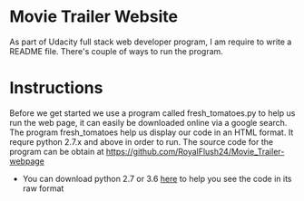 # Movie Trailer Website
As part of Udacity full stack web developer program, I am require to write a README file. There's couple of ways to run the program.
# Instructions
Before we get started we use a program called fresh_tomatoes.py to help us run the web page, it can easily be downloaded online via a google search. The program fresh_tomatoes help us display our code in an HTML format. It requre python 2.7.x and above in order to run. The source code for the program can be obtain at https://github.com/RoyalFlush24/Movie_Trailer-webpage
* You can download python 2.7 or 3.6 [here](https://www.python.org/downloads/) to help you see the code in its raw format 
